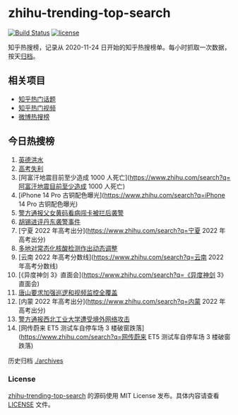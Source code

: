# zhihu-trending-top-search

[![Build Status](https://github.com/justjavac/zhihu-trending-top-search/workflows/ci/badge.svg?branch=main)](https://github.com/justjavac/zhihu-trending-top-search/actions)
[![license](https://img.shields.io/github/license/justjavac/zhihu-trending-top-search)](https://github.com/justjavac/zhihu-trending-top-search/blob/main/LICENSE)

知乎热搜榜，记录从 2020-11-24 日开始的知乎热搜榜单。每小时抓取一次数据，按天[归档](./archives)。

## 相关项目

- [知乎热门话题](https://github.com/justjavac/zhihu-trending-hot-questions)
- [知乎热门视频](https://github.com/justjavac/zhihu-trending-hot-video)
- [微博热搜榜](https://github.com/justjavac/weibo-trending-hot-search)

## 今日热搜榜

<!-- BEGIN -->
<!-- 最后更新时间 Fri Jun 24 2022 02:07:13 GMT+0800 (China Standard Time) -->

1. [英德洪水](https://www.zhihu.com/search?q=英德洪水)
1. [高考失利](https://www.zhihu.com/search?q=高考失利)
1. [阿富汗地震目前至少造成 1000 人死亡](https://www.zhihu.com/search?q=阿富汗地震目前至少造成 1000 人死亡)
1. [iPhone 14 Pro 古铜配色曝光](https://www.zhihu.com/search?q=iPhone 14 Pro 古铜配色曝光)
1. [警方通报父女黄码看病闯卡被拦后袭警](https://www.zhihu.com/search?q=警方通报父女黄码看病闯卡被拦后袭警)
1. [胡锡进评丹东袭警事件](https://www.zhihu.com/search?q=胡锡进评丹东袭警事件)
1. [宁夏 2022 年高考出分](https://www.zhihu.com/search?q=宁夏 2022 年高考出分)
1. [多地对常态化核酸检测作出动态调整](https://www.zhihu.com/search?q=多地对常态化核酸检测作出动态调整)
1. [云南 2022 年高考分数线](https://www.zhihu.com/search?q=云南 2022 年高考分数线)
1. [《异度神剑 3》直面会](https://www.zhihu.com/search?q=《异度神剑 3》直面会)
1. [唐山要求加强巡逻和视频监控全覆盖](https://www.zhihu.com/search?q=唐山要求加强巡逻和视频监控全覆盖)
1. [内蒙 2022 年高考出分](https://www.zhihu.com/search?q=内蒙 2022 年高考出分)
1. [警方通报西北工业大学遭受境外网络攻击](https://www.zhihu.com/search?q=警方通报西北工业大学遭受境外网络攻击)
1. [网传蔚来 ET5 测试车自停车场 3 楼破窗跌落](https://www.zhihu.com/search?q=网传蔚来 ET5 测试车自停车场 3
   楼破窗跌落)

<!-- END -->

历史归档 [./archives](./archives)

### License

[zhihu-trending-top-search](https://github.com/justjavac/zhihu-trending-top-search)
的源码使用 MIT License 发布。具体内容请查看 [LICENSE](./LICENSE) 文件。
